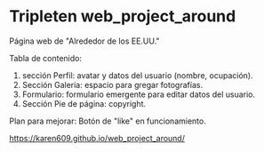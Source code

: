 # Tripleten web_project_around

Página web de "Alrededor de los EE.UU."

Tabla de contenido:

1. sección Perfil: avatar y datos del usuario (nombre, ocupación).
2. Sección Galeria: espacio para gregar fotografías.
3. Formulario: formulario emergente para editar datos del usuario.
4. Sección Pie de página: copyright.

Plan para mejorar: 
Botón de "like" en funcionamiento.

 https://karen609.github.io/web_project_around/